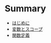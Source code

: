 # Summary

* [はじめに](README.md)
* [変数とスコープ](/variable_define_and_scope.md)
* [関数定義](/function_define.md)



